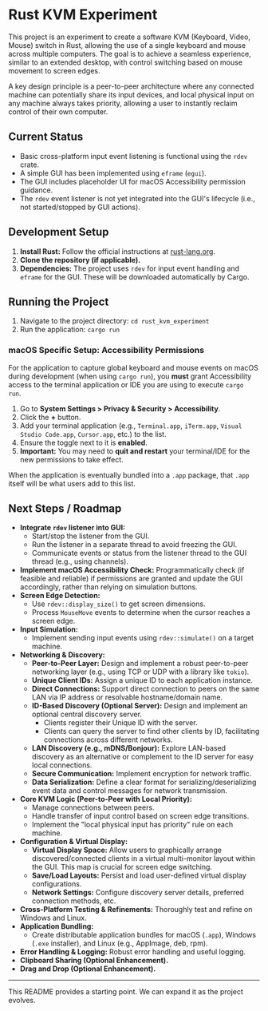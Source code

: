 # Rust KVM Experiment

This project is an experiment to create a software KVM (Keyboard, Video, Mouse) switch in Rust, allowing the use of a single keyboard and mouse across multiple computers. The goal is to achieve a seamless experience, similar to an extended desktop, with control switching based on mouse movement to screen edges.

A key design principle is a peer-to-peer architecture where any connected machine can potentially share its input devices, and local physical input on any machine always takes priority, allowing a user to instantly reclaim control of their own computer.

## Current Status

*   Basic cross-platform input event listening is functional using the `rdev` crate.
*   A simple GUI has been implemented using `eframe` (`egui`).
*   The GUI includes placeholder UI for macOS Accessibility permission guidance.
*   The `rdev` event listener is not yet integrated into the GUI's lifecycle (i.e., not started/stopped by GUI actions).

## Development Setup

1.  **Install Rust:** Follow the official instructions at [rust-lang.org](https://www.rust-lang.org/tools/install).
2.  **Clone the repository (if applicable).**
3.  **Dependencies:** The project uses `rdev` for input event handling and `eframe` for the GUI. These will be downloaded automatically by Cargo.

## Running the Project

1.  Navigate to the project directory: `cd rust_kvm_experiment`
2.  Run the application: `cargo run`

### macOS Specific Setup: Accessibility Permissions

For the application to capture global keyboard and mouse events on macOS during development (when using `cargo run`), you **must** grant Accessibility access to the terminal application or IDE you are using to execute `cargo run`.

1.  Go to **System Settings > Privacy & Security > Accessibility**.
2.  Click the **+** button.
3.  Add your terminal application (e.g., `Terminal.app`, `iTerm.app`, `Visual Studio Code.app`, `Cursor.app`, etc.) to the list.
4.  Ensure the toggle next to it is **enabled**.
5.  **Important:** You may need to **quit and restart** your terminal/IDE for the new permissions to take effect.

When the application is eventually bundled into a `.app` package, that `.app` itself will be what users add to this list.

## Next Steps / Roadmap

*   **Integrate `rdev` listener into GUI:**
    *   Start/stop the listener from the GUI.
    *   Run the listener in a separate thread to avoid freezing the GUI.
    *   Communicate events or status from the listener thread to the GUI thread (e.g., using channels).
*   **Implement macOS Accessibility Check:** Programmatically check (if feasible and reliable) if permissions are granted and update the GUI accordingly, rather than relying on simulation buttons.
*   **Screen Edge Detection:**
    *   Use `rdev::display_size()` to get screen dimensions.
    *   Process `MouseMove` events to determine when the cursor reaches a screen edge.
*   **Input Simulation:**
    *   Implement sending input events using `rdev::simulate()` on a target machine.
*   **Networking & Discovery:**
    *   **Peer-to-Peer Layer:** Design and implement a robust peer-to-peer networking layer (e.g., using TCP or UDP with a library like `tokio`).
    *   **Unique Client IDs:** Assign a unique ID to each application instance.
    *   **Direct Connections:** Support direct connection to peers on the same LAN via IP address or resolvable hostname/domain name.
    *   **ID-Based Discovery (Optional Server):** Design and implement an optional central discovery server.
        *   Clients register their Unique ID with the server.
        *   Clients can query the server to find other clients by ID, facilitating connections across different networks.
    *   **LAN Discovery (e.g., mDNS/Bonjour):** Explore LAN-based discovery as an alternative or complement to the ID server for easy local connections.
    *   **Secure Communication:** Implement encryption for network traffic.
    *   **Data Serialization:** Define a clear format for serializing/deserializing event data and control messages for network transmission.
*   **Core KVM Logic (Peer-to-Peer with Local Priority):**
    *   Manage connections between peers.
    *   Handle transfer of input control based on screen edge transitions.
    *   Implement the "local physical input has priority" rule on each machine.
*   **Configuration & Virtual Display:**
    *   **Virtual Display Space:** Allow users to graphically arrange discovered/connected clients in a virtual multi-monitor layout within the GUI. This map is crucial for screen edge switching.
    *   **Save/Load Layouts:** Persist and load user-defined virtual display configurations.
    *   **Network Settings:** Configure discovery server details, preferred connection methods, etc.
*   **Cross-Platform Testing & Refinements:** Thoroughly test and refine on Windows and Linux.
*   **Application Bundling:**
    *   Create distributable application bundles for macOS (`.app`), Windows (`.exe` installer), and Linux (e.g., AppImage, deb, rpm).
*   **Error Handling & Logging:** Robust error handling and useful logging.
*   **Clipboard Sharing (Optional Enhancement).**
*   **Drag and Drop (Optional Enhancement).**

---

This README provides a starting point. We can expand it as the project evolves. 